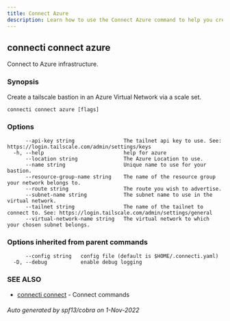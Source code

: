 ```yaml
---
title: Connect Azure
description: Learn how to use the Connect Azure command to help you create, manage, and destroy private subnet connections.
---
```

## connecti connect azure

Connect to Azure infrastructure.

### Synopsis

Create a tailscale bastion in an Azure Virtual Network via a scale set.

```
connecti connect azure [flags]
```

### Options

```
      --api-key string                The tailnet api key to use. See: https://login.tailscale.com/admin/settings/keys
  -h, --help                          help for azure
      --location string               The Azure Location to use.
      --name string                   Unique name to use for your bastion.
      --resource-group-name string    The name of the resource group your network belongs to.
      --route string                  The route you wish to advertise.
      --subnet-name string            The subnet name to use in the virtual network.
      --tailnet string                The name of the tailnet to connect to. See: https://login.tailscale.com/admin/settings/general
      --virtual-network-name string   The virtual network to which your chosen subnet belongs.
```

### Options inherited from parent commands

```
      --config string   config file (default is $HOME/.connecti.yaml)
  -D, --debug           enable debug logging
```

### SEE ALSO

* [connecti connect](/docs/connect)	 - Connect commands

###### Auto generated by spf13/cobra on 1-Nov-2022
